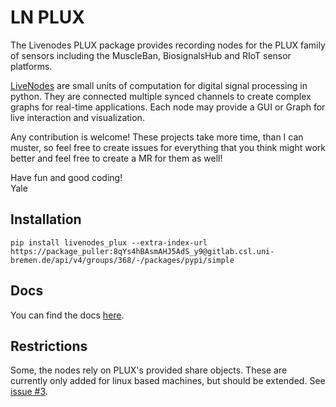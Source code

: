 # LN PLUX

The Livenodes PLUX package provides recording nodes for the PLUX family of sensors including the MuscleBan, BiosignalsHub and RIoT sensor platforms.

[LiveNodes](https://livenodes.pages.csl.uni-bremen.de/livenodes/index.html) are small units of computation for digital signal processing in python. They are connected multiple synced channels to create complex graphs for real-time applications. Each node may provide a GUI or Graph for live interaction and visualization.

Any contribution is welcome! These projects take more time, than I can muster, so feel free to create issues for everything that you think might work better and feel free to create a MR for them as well!

Have fun and good coding!  
Yale

## Installation

`pip install livenodes_plux --extra-index-url https://package_puller:8qYs4hBAsmAHJ5AdS_y9@gitlab.csl.uni-bremen.de/api/v4/groups/368/-/packages/pypi/simple`

## Docs

You can find the docs [here](https://livenodes.pages.csl.uni-bremen.de/packages/livenodes_plux/readme.html).

## Restrictions

Some, the nodes rely on PLUX's provided share objects. These are currently only added for linux based machines, but should be extended. See [issue #3](https://gitlab.csl.uni-bremen.de/livenodes/packages/livenodes_plux/-/issues/3).

